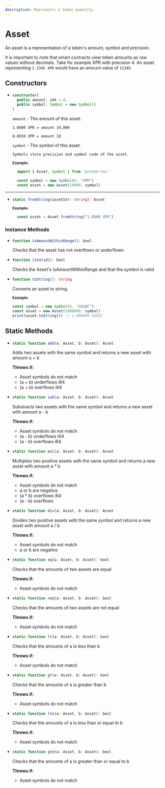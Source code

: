 ```yaml
---
description: Represents a token quantity
---
```


# Asset

An asset is a representation of a token's amount, symbol and precision.

It is important to note that smart contracts view token amounts as raw values without decimals. Take for example XPR with precision 4. An asset representing `1.2345 XPR` would have an amount value of `12345`.

## Constructors

* ```ts
  constructor(
    public amount: i64 = 0,
    public symbol: Symbol = new Symbol()
  )
  ```
    `amount` -  The amount of this asset.
  
      1.0000 XPR = amount 10,000

      0.0010 XPR = amount 10

    `symbol` - The symbol of this asset. 
    
      Symbols store precision and symbol code of the asset.

    <sub>**Example:**</sub>
    ```ts
      import { Asset, Symbol } from 'proton-tsc'

      const symbol = new Symbol(4, "XPR")
      const asset = new Asset(10000, symbol)
    ```
 
----------------------------------------------------------------

* ```ts
  static fromString(assetStr: string): Asset
  ```

    <sub>**Example:**</sub>
    ```ts
      const asset = Asset.fromString("1.0000 XPR")
    ```

### Instance Methods

* ```ts
  function isAmountWithinRange(): bool
  ```
  Checks that the asset has not overflown or underflown

* ```ts
  function isValid(): bool
  ```
  Checks the Asset's isAmountWithinRange and that the symbol is valid

* ```ts
  function toString(): string
  ```
  Converts an asset to string.

  <sub>**Example:**</sub>
  ```ts
  const symbol = new Symbol(6, "XUSDC")
  const asset = new Asset(1000000, symbol)
  print(asset.toString()) // 1.000000 XUSDC
  ```

## Static Methods
* ```ts
  static function add(a: Asset, b: Asset): Asset
  ```
  Adds two assets with the same symbol and returns a new asset with amount a + b

  **Throws if:**
    - Asset symbols do not match
    - (a + b) underflows i64
    - (a + b) overflows i64

* ```ts
  static function sub(a: Asset, b: Asset): Asset
  ```
  Substracts two assets with the same symbol and returns a new asset with amount a - b

  **Throws if:**
    - Asset symbols do not match
    - (a - b) underflows i64
    - (a - b) overflows i64

* ```ts
  static function mul(a: Asset, b: Asset): Asset
  ```
  Multiplies two positive assets with the same symbol and returns a new asset with amount a * b

  **Throws if:**
    - Asset symbols do not match
    - a or b are negative
    - (a * b) overflows i64
    - (a - b) overflows

* ```ts
  static function div(a: Asset, b: Asset): Asset
  ```
  Divides two positive assets with the same symbol and returns a new asset with amount a / b

  **Throws if:**
    - Asset symbols do not match
    - a or b are negative

* ```ts
  static function eq(a: Asset, b: Asset): bool
  ```
  Checks that the amounts of two assets are equal

  **Throws if:**
    - Asset symbols do not match

* ```ts
  static function neq(a: Asset, b: Asset): bool
  ```
  Checks that the amounts of two assets are not equal

  **Throws if:**
    - Asset symbols do not match
  
* ```ts
  static function lt(a: Asset, b: Asset): bool
  ```
  Checks that the amounts of a is less than b

  **Throws if:**
    - Asset symbols do not match

* ```ts
  static function gt(a: Asset, b: Asset): bool
  ```
  Checks that the amounts of a is greater than b

  **Throws if:**
    - Asset symbols do not match

* ```ts
  static function lte(a: Asset, b: Asset): bool
  ```
  Checks that the amounts of a is less than or equal to b

  **Throws if:**
    - Asset symbols do not match

* ```ts
  static function gte(a: Asset, b: Asset): bool
  ```
  Checks that the amounts of a is greater than or equal to b

  **Throws if:**
    - Asset symbols do not match